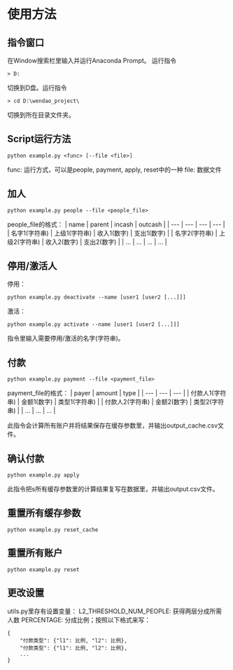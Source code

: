 # 使用方法

## 指令窗口
在Window搜索栏里输入并运行Anaconda Prompt。
运行指令
```
> D:
```
切换到D盘。运行指令
```
> cd D:\wendao_project\
```
切换到所在目录文件夹。

## Script运行方法
```
python example.py <func> [--file <file>]
```
func: 运行方式，可以是people, payment, apply, reset中的一种
file: 数据文件

## 加人
```
python example.py people --file <people_file>
```

people_file的格式：
| name | parent | incash | outcash |
| --- | --- | --- | --- |
| 名字1(字符串) | 上级1(字符串) | 收入1(数字) | 支出1(数字) |
| 名字2(字符串) | 上级2(字符串) | 收入2(数字) | 支出2(数字) |
| ... | ... | ... | ... |

## 停用/激活人

停用：
```
python example.py deactivate --name [user1 [user2 [...]]]
```

激活：
```
python example.py activate --name [user1 [user2 [...]]]
```

指令里输入需要停用/激活的名字(字符串)。

## 付款
```
python example.py payment --file <payment_file>
```

payment_file的格式：
| payer | amount | type |
| --- | --- | --- |
| 付款人1(字符串) | 金额1(数字) | 类型1(字符串) |
| 付款人2(字符串) | 金额2(数字) | 类型2(字符串) |
| ... | ... | ... |

此指令会计算所有账户并将结果保存在缓存参数里，并输出output_cache.csv文件。

## 确认付款
```
python example.py apply
```

此指令把s所有缓存参数里的计算结果复写在数据里，并输出output.csv文件。

## 重置所有缓存参数
```
python example.py reset_cache
```


## 重置所有账户
```
python example.py reset
```

## 更改设置
utils.py里存有设置变量：
L2_THRESHOLD_NUM_PEOPLE: 获得两层分成所需人数
PERCENTAGE: 分成比例；按照以下格式来写：
```
{
	"付款类型": {"l1": 比例, "l2": 比例}, 
	"付款类型": {"l1": 比例, "l2": 比例}, 
	...
}
```
